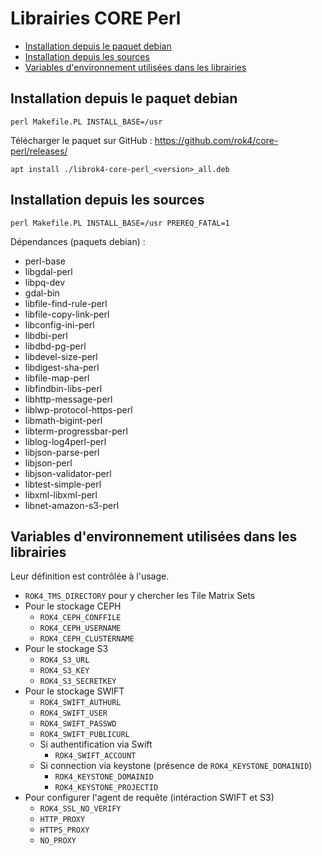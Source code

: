 # Librairies CORE Perl

- [Installation depuis le paquet debian](#installation-depuis-le-paquet-debian)
- [Installation depuis les sources](#installation-depuis-les-sources)
- [Variables d'environnement utilisées dans les librairies](#variables-denvironnement-utilisées-dans-les-librairies)


## Installation depuis le paquet debian

`perl Makefile.PL INSTALL_BASE=/usr`

Télécharger le paquet sur GitHub : https://github.com/rok4/core-perl/releases/

```
apt install ./librok4-core-perl_<version>_all.deb
```

## Installation depuis les sources

`perl Makefile.PL INSTALL_BASE=/usr PREREQ_FATAL=1`

Dépendances (paquets debian) :

* perl-base
* libgdal-perl
* libpq-dev
* gdal-bin
* libfile-find-rule-perl
* libfile-copy-link-perl
* libconfig-ini-perl
* libdbi-perl
* libdbd-pg-perl
* libdevel-size-perl
* libdigest-sha-perl
* libfile-map-perl
* libfindbin-libs-perl
* libhttp-message-perl
* liblwp-protocol-https-perl
* libmath-bigint-perl
* libterm-progressbar-perl
* liblog-log4perl-perl
* libjson-parse-perl
* libjson-perl
* libjson-validator-perl
* libtest-simple-perl
* libxml-libxml-perl
* libnet-amazon-s3-perl

## Variables d'environnement utilisées dans les librairies

Leur définition est contrôlée à l'usage.

* `ROK4_TMS_DIRECTORY` pour y chercher les Tile Matrix Sets
* Pour le stockage CEPH
    - `ROK4_CEPH_CONFFILE`
    - `ROK4_CEPH_USERNAME`
    - `ROK4_CEPH_CLUSTERNAME`
* Pour le stockage S3
    - `ROK4_S3_URL`
    - `ROK4_S3_KEY`
    - `ROK4_S3_SECRETKEY`
* Pour le stockage SWIFT
    - `ROK4_SWIFT_AUTHURL`
    - `ROK4_SWIFT_USER`
    - `ROK4_SWIFT_PASSWD`
    - `ROK4_SWIFT_PUBLICURL`
    - Si authentification via Swift
        - `ROK4_SWIFT_ACCOUNT`
    - Si connection via keystone (présence de `ROK4_KEYSTONE_DOMAINID`)
        - `ROK4_KEYSTONE_DOMAINID`
        - `ROK4_KEYSTONE_PROJECTID`
* Pour configurer l'agent de requête (intéraction SWIFT et S3)
    - `ROK4_SSL_NO_VERIFY`
    - `HTTP_PROXY`
    - `HTTPS_PROXY`
    - `NO_PROXY`